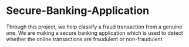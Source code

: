# Secure-Banking-Application
Through this project, we help classify a 
fraud transaction from a genuine one. 
We are making a secure banking application which is used to detect whether
 the online transactions are 
fraudulent or non-fraudulent

